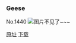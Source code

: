 ### Geese
No.1440
![图片不见了~~~](https://imgs.xkcd.com/comics/geese.png)

[原址](https://xkcd.com//1440) [下载](https://imgs.xkcd.com/comics/geese.png)

